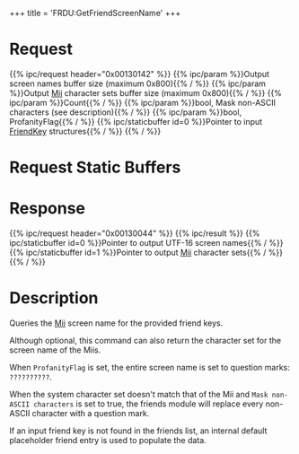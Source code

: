 +++
title = 'FRDU:GetFriendScreenName'
+++

# Request

{{% ipc/request header="0x00130142" %}}
{{% ipc/param %}}Output screen names buffer size (maximum 0x800){{% / %}}
{{% ipc/param %}}Output [Mii](Mii#mii_format "wikilink") character sets buffer size (maximum 0x800){{% / %}}
{{% ipc/param %}}Count{{% / %}}
{{% ipc/param %}}bool, Mask non-ASCII characters (see description){{% / %}}
{{% ipc/param %}}bool, ProfanityFlag{{% / %}}
{{% ipc/staticbuffer id=0 %}}Pointer to input [FriendKey](Friend_Services#friendkey "wikilink") structures{{% / %}}
{{% / %}}

# Request Static Buffers

# Response

{{% ipc/request header="0x00130044" %}}
{{% ipc/result %}}
{{% ipc/staticbuffer id=0 %}}Pointer to output UTF-16 screen names{{% / %}}
{{% ipc/staticbuffer id=1 %}}Pointer to output [Mii](Mii#mii_format "wikilink") character sets{{% / %}}
{{% / %}}

# Description

Queries the [Mii](Mii#mii_format "wikilink") screen name for the provided friend keys.

Although optional, this command can also return the character set for the screen name of the Miis.

When `ProfanityFlag` is set, the entire screen name is set to question marks: `??????????`.

When the system character set doesn't match that of the Mii and `Mask non-ASCII characters` is set to true, the friends module will replace every non-ASCII character with a question mark.

If an input friend key is not found in the friends list, an internal default placeholder friend entry is used to populate the data.
